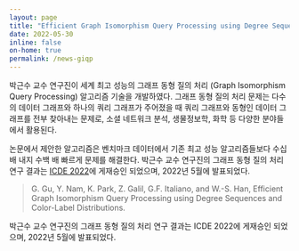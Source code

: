 ```yaml
---
layout: page
title: "Efficient Graph Isomorphism Query Processing using Degree Sequences and Color-Label Distributions – ICDE 2022에 논문 게재"
date: 2022-05-30
inline: false
on-home: true
permalink: /news-giqp
---
```


<div class='summary' markdown=1>
박근수 교수 연구진이 세계 최고 성능의 그래프 동형 질의 처리 (Graph Isomorphism Query Processing) 알고리즘 기술을 개발하였다. 그래프 동형 질의 처리 문제는 다수의 데이터 그래프와 하나의 쿼리 그래프가 주어졌을 때 쿼리 그래프와 동형인 데이터 그래프를 전부 찾아내는 문제로, 소셜 네트워크 분석, 생물정보학, 화학 등 다양한 분야들에서 활용된다.
</div>

논문에서 제안한 알고리즘은 벤치마크 데이터에서 기존 최고 성능 알고리즘들보다 수십 배 내지 수백 배 빠르게 문제를 해결한다.
박근수 교수 연구진의 그래프 동형 질의 처리 연구 결과는 <a rel="noreferrer noopener" href="https://icde2022.ieeecomputer.my/" target="_blank">ICDE 2022</a>에 게재승인 되었으며, 2022년 5월에 발표되었다.

> G. Gu, Y. Nam, K. Park, Z. Galil, G.F. Italiano, and W.-S. Han, Efficient Graph Isomorphism Query Processing using Degree Sequences and Color-Label Distributions.

박근수 교수 연구진의 그래프 동형 질의 처리 연구 결과는 ICDE 2022에 게재승인 되었으며, 2022년 5월에 발표되었다.